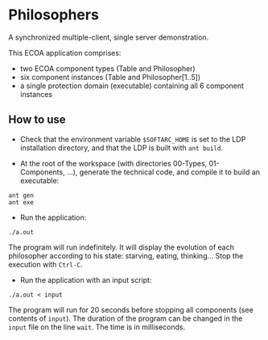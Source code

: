 # Philosophers


A synchronized multiple-client, single server demonstration.

This ECOA application comprises:

* two ECOA component types (Table and Philosopher)
* six component instances (Table and Philosopher[1..5])
* a single protection domain (executable) containing all 6 component instances


## How to use

* Check that the environment variable `$SOFTARC_HOME` is set to the LDP installation directory, and that the LDP is built
with `ant build`.

* At the root of the workspace (with directories 00-Types, 01-Components, ...), generate the technical code, and compile it to build an executable: 

```
ant gen 
ant exe
```

* Run the application:

```
./a.out
```

The program will run indefinitely. It will display the evolution of each philosopher according to his state: starving, eating, thinking...
Stop the execution with `Ctrl-C`.


* Run the application with an input script: 

```
./a.out < input
```

The program will run for 20 seconds before stopping all components (see contents of `input`). 
The duration of the program can be changed in the `input` file on the line `wait`. The time is in milliseconds.
